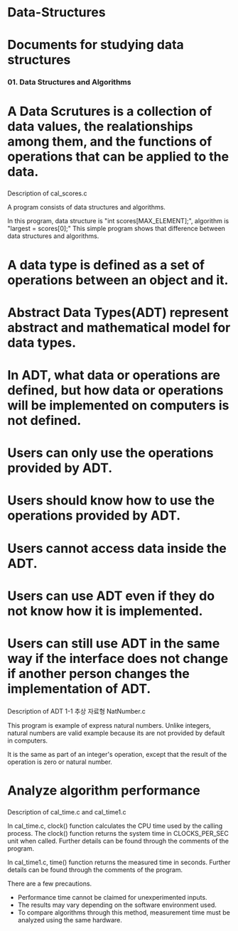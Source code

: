# Data-Structures
# Documents for studying data structures

### 01. Data Structures and Algorithms

# A Data Scrutures is a collection of data values, the realationships among them, and the functions of operations that can be applied to the data.

### 
Description of cal_scores.c

A program consists of data structures and algorithms.

In this program, data structure is "int scores[MAX_ELEMENT];", algorithm is "largest = scores[0];"
This simple program shows that difference between data structures and algorithms.
###

# A data type is defined as a set of operations between an object and it.

# Abstract Data Types(ADT) represent abstract and mathematical model for data types.

# In ADT, what data or operations are defined, but how data or operations will be implemented on computers is not defined.

# Users can only use the operations provided by ADT.
# Users should know how to use the operations provided by ADT.
# Users cannot access data inside the ADT.
# Users can use ADT even if they do not know how it is implemented.
# Users can still use ADT in the same way if the interface does not change if another person changes the implementation of ADT.

###
Description of ADT 1-1 추상 자료형 NatNumber.c

This program is example of express natural numbers.
Unlike integers, natural numbers are valid example because its are not provided by default in computers.

It is the same as part of an integer's operation, except that the result of the operation is zero or natural number.
###

# Analyze algorithm performance

###
Description of cal_time.c and cal_time1.c

In cal_time.c, clock() function calculates the CPU time used by the calling process.
The clock() function returns the system time in CLOCKS_PER_SEC unit when called.
Further details can be found through the comments of the program.

In cal_time1.c, time() function returns the measured time in seconds.
Further details can be found through the comments of the program.

There are a few precautions.

- Performance time cannot be claimed for unexperimented inputs.
- The results may vary depending on the software environment used.
- To compare algorithms through this method, measurement time must be analyzed using the same hardware.

###

###

